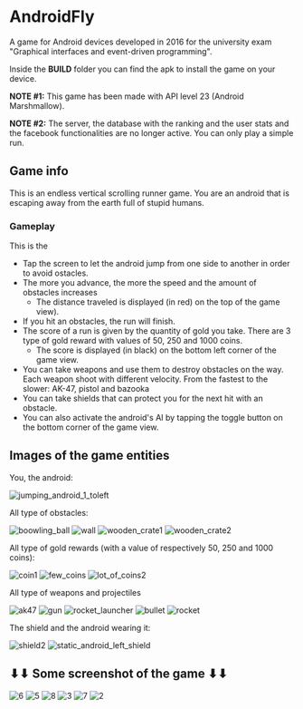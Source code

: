 # AndroidFly
A game for Android devices developed in 2016 for the university exam "Graphical interfaces and event-driven programming".

Inside the **BUILD** folder you can find the apk to install the game on your device.

**NOTE #1:** This game has been made with API level 23 (Android Marshmallow).

**NOTE #2:** The server, the database with the ranking and the user stats and the facebook functionalities are no longer active. You can only play a simple run.
## Game info
This is an endless vertical scrolling runner game. You are an android that is escaping away from the earth full of stupid humans.

### Gameplay
This is the 
* Tap the screen to let the android jump from one side to another in order to avoid ostacles.
* The more you advance, the more the speed and the amount of obstacles increases
  * The distance traveled is displayed (in red) on the top of the game view).
* If you hit an obstacles, the run will finish.
* The score of a run is given by the quantity of gold you take. There are 3  type of gold reward with values of 50, 250 and 1000 coins.
  * The score is displayed (in black) on the bottom left corner of the game view.
* You can take weapons and use them to destroy obstacles on the way. Each weapon shoot with different velocity. From the fastest to the slower: AK-47, pistol and bazooka
* You can take shields that can protect you for the next hit with an obstacle.
* You can also activate the android's AI by tapping the toggle button on the bottom corner of the game view.


## Images of the game entities
You, the android:

![jumping_android_1_toleft](https://user-images.githubusercontent.com/12531335/173207372-2d05e8fa-0a52-4d34-a014-7fed21f54d25.png)

All type of obstacles:

![boowling_ball](https://user-images.githubusercontent.com/12531335/173206753-19689cc8-a9c5-4c37-a39b-aba8140bf42c.png)
![wall](https://user-images.githubusercontent.com/12531335/173206761-bea6fbf0-79d4-4957-8106-ecf0c6cc2820.png)
![wooden_crate1](https://user-images.githubusercontent.com/12531335/173206762-0a267db2-3a29-420f-a3cc-448c9d84bd90.png)
![wooden_crate2](https://user-images.githubusercontent.com/12531335/173206763-7018bf74-a359-409c-a35f-aadcaf014e43.png)

All type of gold rewards (with a value of respectively 50, 250 and 1000 coins):

![coin1](https://user-images.githubusercontent.com/12531335/173206754-9a05f630-d41e-4164-afc0-347bfe85169b.png)
![few_coins](https://user-images.githubusercontent.com/12531335/173206755-97d86425-bc30-45a7-8f72-5aae43f9d5ee.png)
![lot_of_coins2](https://user-images.githubusercontent.com/12531335/173206757-4a04b276-35dc-4307-a12c-4a6fb80d0449.png)

All type of weapons and projectiles

![ak47](https://user-images.githubusercontent.com/12531335/173206751-cbbe3a60-24aa-4f4e-a4a4-4a9713fc122e.png)
![gun](https://user-images.githubusercontent.com/12531335/173206756-0a8347b7-fc10-4524-a652-5a57f5e4d61d.png)
![rocket_launcher](https://user-images.githubusercontent.com/12531335/173206758-85901012-9a07-4c26-a58d-e09bc5ae5113.png)
![bullet](https://user-images.githubusercontent.com/12531335/173207871-93335950-0628-4594-a3e3-49fa22e554bc.png)
![rocket](https://user-images.githubusercontent.com/12531335/173207869-879fd92f-9189-4d20-98e9-f1be76be4baf.png)

The shield and the android wearing it:

![shield2](https://user-images.githubusercontent.com/12531335/173206760-616034fe-8f51-4d6f-9c2f-d5b6fde2fc24.png)
![static_android_left_shield](https://user-images.githubusercontent.com/12531335/173207920-39a880f6-8f12-4c8d-ad14-70864d5fe2a5.png)

## ⬇⬇ Some screenshot of the game ⬇⬇

![6](https://user-images.githubusercontent.com/12531335/173208208-645111e6-1a43-4d12-9cac-5adf41025c21.jpg)
![5](https://user-images.githubusercontent.com/12531335/173208214-7826b08c-cd63-445c-a69a-db0f116c4b2e.jpg)
![8](https://user-images.githubusercontent.com/12531335/173208210-60bf9e7d-548a-4699-8b68-d1119f3a1108.jpg)
![3](https://user-images.githubusercontent.com/12531335/173208212-63a64941-89f8-48bd-9425-399070b6541d.jpg)
![7](https://user-images.githubusercontent.com/12531335/173208209-93779b1f-f41e-4b9a-9cd0-e4002ef6e422.jpg)
![2](https://user-images.githubusercontent.com/12531335/173208211-621fbf78-759f-42e8-b344-161c1f655273.jpg)
